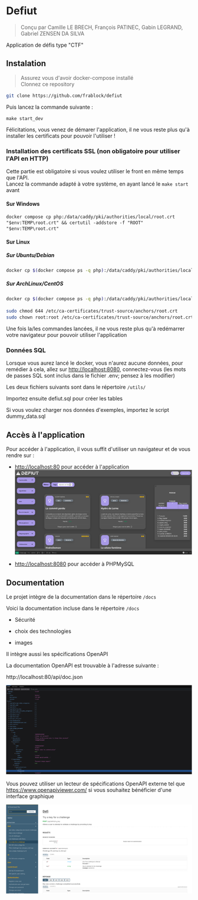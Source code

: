 # Defiut

> Conçu par Camille LE BRECH, François PATINEC, Gabin LEGRAND, Gabriel ZENSEN DA SILVA

Application de défis type "CTF"

## Instalation

> Assurez vous d'avoir docker-compose installé\
> Clonnez ce repository

```sh
git clone https://github.com/frablock/defiut
```

Puis lancez la commande suivante : 

```
make start_dev
```

Félicitations, vous venez de démarer l'application, il ne vous reste plus qu'à installer les certificats pour pouvoir l'utiliser !

### Installation des certificats SSL (non obligatoire pour utiliser l'API en HTTP)

Cette partie est obligatoire si vous voulez utiliser le front en même temps que l'API.\
Lancez la commande adapté à votre système, en ayant lancé le `make start` avant

#### Sur Windows

```batch
docker compose cp php:/data/caddy/pki/authorities/local/root.crt "$env:TEMP\root.crt" && certutil -addstore -f "ROOT" "$env:TEMP\root.crt"
```

#### Sur Linux

##### Sur Ubuntu/Debian

```bash
docker cp $(docker compose ps -q php):/data/caddy/pki/authorities/local/root.crt /usr/local/share/ca-certificates/root.crt && sudo update-ca-certificates
```

##### Sur ArchLinux/CentOS

```bash
docker cp $(docker compose ps -q php):/data/caddy/pki/authorities/local/root.crt /etc/ca-certificates/trust-source/anchors/root.crt && sudo update-ca-certificates

sudo chmod 644 /etc/ca-certificates/trust-source/anchors/root.crt
sudo chown root:root /etc/ca-certificates/trust-source/anchors/root.crt
```

Une fois la/les commandes lancées, il ne vous reste plus qu'à redémarrer votre navigateur pour pouvoir utiliser l'application

### Données SQL

Lorsque vous aurez lancé le docker, vous n'aurez aucune données, pour remédier à cela, allez sur [http://localhost:8080](http://localhost:8080), connectez-vous (les mots de passes SQL sont inclus dans le fichier .env; pensez à les modifier)

Les deux fichiers suivants sont dans le répertoire `/utils/`

Importez ensuite defiut.sql pour créer les tables

Si vous voulez charger nos données d'exemples, importez le script dummy_data.sql

## Accès à l'application

Pour accéder à l'application, il vous suffit d'utiliser un navigateur et de vous rendre sur :

- [http://localhost:80](http://localhost:80) pour accéder à l'application
  ![Lobby du site](./docs/imgs/main_page.png)

- [http://localhost:8080](http://localhost:8080) pour accéder à PHPMySQL

## Documentation

Le projet intègre de la documentation dans le répertoire `/docs`

Voici la documentation incluse dans le répertoire `/docs`

- Sécurité

- choix des technologies

- images

Il intègre aussi les spécifications OpenAPI

La documentation OpenAPI est trouvable à l'adresse suivante : 

http://localhost:80/api/doc.json

![](./docs/imgs/open_api_json.png)

Vous pouvez utiliser un lecteur de spécifications OpenAPI externe tel que https://www.openapiviewer.com/ si vous souhaitez bénéficier d'une interface graphique

![Capture d'écran de OpenAPI Viewer](./docs/imgs/open_api_viewer.png)
